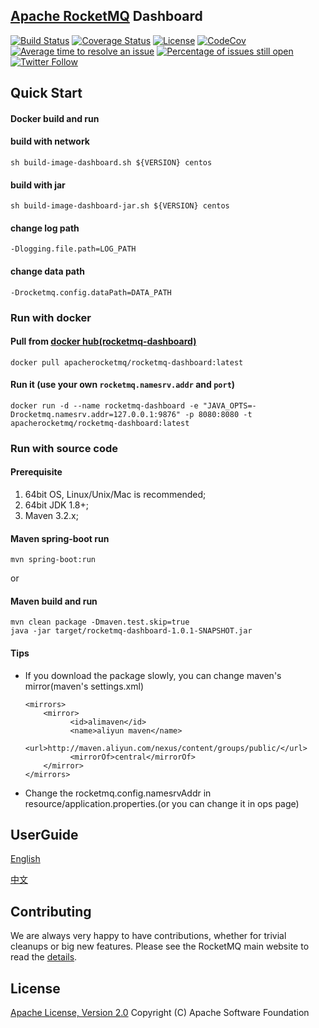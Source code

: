 ## [Apache RocketMQ](https://github.com/apache/rocketmq) Dashboard 
[![Build Status](https://api.travis-ci.com/apache/rocketmq-dashboard.svg?branch=master)](https://travis-ci.com/github/apache/rocketmq-dashboard) [![Coverage Status](https://coveralls.io/repos/github/apache/rocketmq-dashboard/badge.svg?branch=master)](https://coveralls.io/github/apache/rocketmq-dashboard?branch=master)
[![License](https://img.shields.io/badge/license-Apache%202-4EB1BA.svg)](https://www.apache.org/licenses/LICENSE-2.0.html)
[![CodeCov](https://codecov.io/gh/apache/rocketmq-dashboard/branch/master/graph/badge.svg)](https://codecov.io/gh/apache/rocketmq-dashboard)
[![Average time to resolve an issue](http://isitmaintained.com/badge/resolution/apache/rocketmq-dashboard.svg)](http://isitmaintained.com/project/apache/rocketmq-dashboard "Average time to resolve an issue")
[![Percentage of issues still open](http://isitmaintained.com/badge/open/apache/rocketmq-dashboard.svg)](http://isitmaintained.com/project/apache/rocketmq-dashboard "Percentage of issues still open")
[![Twitter Follow](https://img.shields.io/twitter/follow/ApacheRocketMQ?style=social)](https://twitter.com/intent/follow?screen_name=ApacheRocketMQ)
## Quick Start

#### Docker build and run

#### build with network

```shell
sh build-image-dashboard.sh ${VERSION} centos
```

#### build with jar

```shell
sh build-image-dashboard-jar.sh ${VERSION} centos
```

#### change log path

```shell
-Dlogging.file.path=LOG_PATH
```

#### change data path

```shell
-Drocketmq.config.dataPath=DATA_PATH
```

### Run with docker

#### Pull from [docker hub(rocketmq-dashboard)](https://hub.docker.com/r/apacherocketmq/rocketmq-dashboard/tags)

```shell
docker pull apacherocketmq/rocketmq-dashboard:latest
```

#### Run it (use your own `rocketmq.namesrv.addr` and `port`)

```shell
docker run -d --name rocketmq-dashboard -e "JAVA_OPTS=-Drocketmq.namesrv.addr=127.0.0.1:9876" -p 8080:8080 -t apacherocketmq/rocketmq-dashboard:latest
```

### Run with source code


#### Prerequisite
1. 64bit OS, Linux/Unix/Mac is recommended;
2. 64bit JDK 1.8+;
3. Maven 3.2.x;

#### Maven spring-boot run

```shell
mvn spring-boot:run
```
or

#### Maven build and run

```shell
mvn clean package -Dmaven.test.skip=true
java -jar target/rocketmq-dashboard-1.0.1-SNAPSHOT.jar
```

#### Tips
* If you download the package slowly, you can change maven's mirror(maven's settings.xml)

  ```
  <mirrors>
      <mirror>
            <id>alimaven</id>
            <name>aliyun maven</name>
            <url>http://maven.aliyun.com/nexus/content/groups/public/</url>
            <mirrorOf>central</mirrorOf>        
      </mirror>
  </mirrors>
  ```

* Change the rocketmq.config.namesrvAddr in resource/application.properties.(or you can change it in ops page)

## UserGuide

[English](https://github.com/apache/rocketmq-dashboard/blob/master/docs/1_0_0/UserGuide_EN.md)

[中文](https://github.com/apache/rocketmq-dashboard/blob/master/docs/1_0_0/UserGuide_CN.md)

## Contributing

We are always very happy to have contributions, whether for trivial cleanups or big new features. Please see the RocketMQ main website to read the [details](http://rocketmq.apache.org/docs/how-to-contribute/).

## License
[Apache License, Version 2.0](http://www.apache.org/licenses/LICENSE-2.0.html) Copyright (C) Apache Software Foundation
